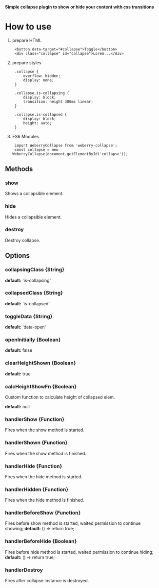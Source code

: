 #### Simple collapse plugin to show or hide your content with css transitions

# How to use

1. prepare HTML

        <button data-target="#collapse">Toggle</button>
        <div class="collapse" id="collapse">Lorem...</div>
2. prepare styles

        .collapse {
            overflow: hidden;
            display: none;
        }
        
        .collapse.is-collapsing {
            display: block;
            transition: height 300ms linear;
        }
        
        .collapse.is-collapsed {
            display: block;
            height: auto;
        }
        
3. ES6 Modules
 
        import WeberryCollapse from 'weberry-collapse';
        const collapse = new WeberryCollapse(document.getElementById('collapse'));
        
## Methods

### show 
Shows a collapsible element.

### hide
Hides a collapsible element.

### destroy
Destroy collapse.

## Options

### collapsingClass {String}
__default:__ 'is-collapsing'
  
### collapsedClass {String}
__default:__ 'is-collapsed'  
      
### toggleData {String}
__default:__ 'data-open' 

### openInitially {Boolean}
__default:__ false 
    
### clearHeightShown {Boolean}
__default:__ true 

### calcHeightShowFn {Boolean}

Custom function to calculate height of collapsed elem.

__default:__ null 
  
### handlerShow {Function}
Fires when the show method is started.

### handlerShown {Function}
Fires when the show method is finished.

### handlerHide {Function}
Fires when the hide method is started.

### handlerHidden {Function}
Fires when the hide method is finished.

### handlerBeforeShow {Function}
Fires before show method is started, waited permission to continue showing;
__default:__ () => return true;

### handlerBeforeHide {Boolean}
Fires before hide method is started, waited permission to continue hiding;
__default:__ () => return true;

### handlerDestroy
Fires after collapse instance is destroyed.